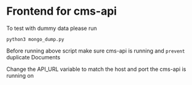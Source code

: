 # Frontend for cms-api

To test with dummy data please run
```python3
python3 mongo_dump.py 
```

Before running above script make sure cms-api is running and `prevent` duplicate Documents

Change the API_URL variable to match the host and port the cms-api is running on
